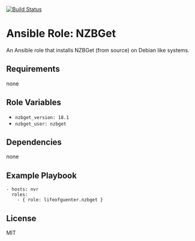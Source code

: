 [![Build Status](https://travis-ci.org/lifeofguenter/ansible-role-nzbget.svg?branch=master)](https://travis-ci.org/lifeofguenter/ansible-role-nzbget)

# Ansible Role: NZBGet

An Ansible role that installs NZBGet (from source) on Debian like systems.

## Requirements

none

## Role Variables

- `nzbget_version: 18.1`
- `nzbget_user: nzbget`

## Dependencies

none

## Example Playbook

    - hosts: nvr
      roles:
        - { role: lifeofguenter.nzbget }

## License

MIT
